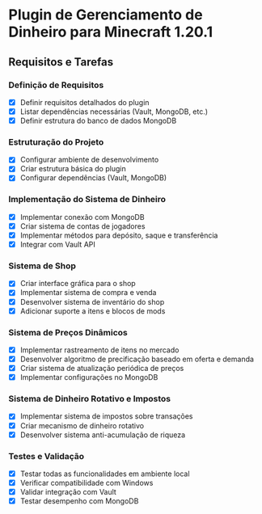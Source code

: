 # Plugin de Gerenciamento de Dinheiro para Minecraft 1.20.1

## Requisitos e Tarefas

### Definição de Requisitos
- [x] Definir requisitos detalhados do plugin
- [x] Listar dependências necessárias (Vault, MongoDB, etc.)
- [x] Definir estrutura do banco de dados MongoDB

### Estruturação do Projeto
- [x] Configurar ambiente de desenvolvimento
- [x] Criar estrutura básica do plugin
- [x] Configurar dependências (Vault, MongoDB)

### Implementação do Sistema de Dinheiro
- [x] Implementar conexão com MongoDB
- [x] Criar sistema de contas de jogadores
- [x] Implementar métodos para depósito, saque e transferência
- [x] Integrar com Vault API

### Sistema de Shop
- [x] Criar interface gráfica para o shop
- [x] Implementar sistema de compra e venda
- [x] Desenvolver sistema de inventário do shop
- [x] Adicionar suporte a itens e blocos de mods

### Sistema de Preços Dinâmicos
- [x] Implementar rastreamento de itens no mercado
- [x] Desenvolver algoritmo de precificação baseado em oferta e demanda
- [x] Criar sistema de atualização periódica de preços
- [x] Implementar configurações no MongoDB

### Sistema de Dinheiro Rotativo e Impostos
- [x] Implementar sistema de impostos sobre transações
- [x] Criar mecanismo de dinheiro rotativo
- [x] Desenvolver sistema anti-acumulação de riqueza

### Testes e Validação
- [x] Testar todas as funcionalidades em ambiente local
- [x] Verificar compatibilidade com Windows
- [x] Validar integração com Vault
- [x] Testar desempenho com MongoDB

